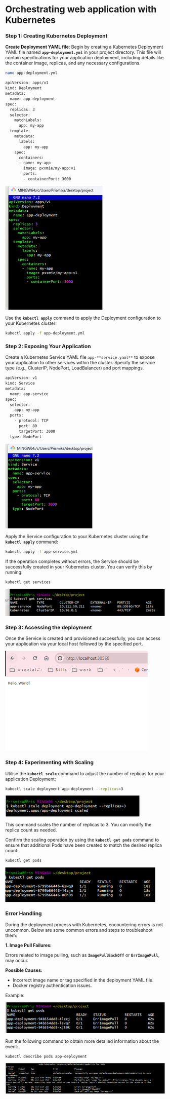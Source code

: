# Orchestrating web application with Kubernetes

### **Step 1: Creating Kubernetes Deployment**

**Create Deployment YAML file**: Begin by creating a Kubernetes Deployment YAML file named **`app-deployment.yml`** in your project directory. This file will contain specifications for your application deployment, including details like the container image, replicas, and any necessary configurations.

```bash
nano app-deployment.yml
```

```bash
apiVersion: apps/v1
kind: Deployment
metadata:
  name: app-deployment
spec:
  replicas: 3
  selector:
    matchLabels:
      app: my-app
  template:
    metadata:
      labels:
        app: my-app
    spec:
      containers:
      - name: my-app
        image: pxxmie/my-app:v1
        ports:
        - containerPort: 3000

```

![alt text](images/Untitled.png)

 Use the **`kubectl apply`** command to apply the Deployment configuration to your Kubernetes cluster:

```bash
kubectl apply -f app-deployment.yml
```

### **Step 2: Exposing Your Application**

Create a Kubernetes Service YAML file `app-**service.yaml**` to expose your application to other services within the cluster. Specify the service type (e.g., ClusterIP, NodePort, LoadBalancer) and port mappings.

```bash
apiVersion: v1
kind: Service
metadata:
  name: app-service
spec:
  selector:
    app: my-app
  ports:
    - protocol: TCP
      port: 80
      targetPort: 3000
  type: NodePort

```

![alt text](<images/Untitled 1.png>)

Apply the Service configuration to your Kubernetes cluster using the **`kubectl apply`** command:

```bash
kubectl apply -f app-service.yml
```

If the operation completes without errors, the Service should be successfully created in your Kubernetes cluster. You can verify this by running:

```bash
kubectl get services
```

![alt text](<images/Untitled 2.png>)

### Step 3: Accessing the deployment

Once the Service is created and provisioned successfully, you can access your application via your local host followed by the specified port.

![alt text](<images/Untitled 3.png>)

### **Step 4: Experimenting with Scaling**

Utilise the **`kubectl scale`** command to adjust the number of replicas for your application Deployment:

```bash
kubectl scale deployment app-deployment --replicas=3
```

![alt text](<images/Untitled 4.png>)

This command scales the number of replicas to 3. You can modify the replica count as needed.

Confirm the scaling operation by using the **`kubectl get pods`** command to ensure that additional Pods have been created to match the desired replica count:

```bash
kubectl get pods
```

![alt text](<images/Untitled 5.png>)

### **Error Handling**

During the deployment process with Kubernetes, encountering errors is not uncommon. Below are some common errors and steps to troubleshoot them:

**1. Image Pull Failures:**

Errors related to image pulling, such as **`ImagePullBackOff`** or **`ErrImagePull`**, may occur.

**Possible Causes:**

- Incorrect image name or tag specified in the deployment YAML file.
- Docker registry authentication issues.

Example: 

![alt text](<images/Untitled 6.png>)

Run the following command to obtain more detailed information about the event:

```bash
kubectl describe pods app-deployment
```

![alt text](<images/Untitled 7.png>)